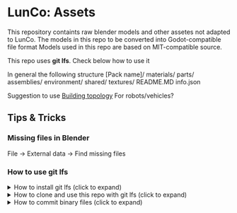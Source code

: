 # LunCo: Assets

This repository containts raw blender models and other assetes not adapted to LunCo.
The models in this repo to be converted into Godot-compatible file format
Models used in this repo are based on MIT-compatible source.

This repo uses **git lfs**. Check below how to use it

In general the following structure
[Pack name]/
    materials/
    parts/
    assemblies/
    environment/
    shared/
    textures/
    README.MD
    info.json

Suggestion to use [Building topology](https://w3c-lbd-cg.github.io/bot/)
For robots/vehicles?


## Tips & Tricks

### Missing files in Blender

File -> External data -> Find missing files

### How to use **git lfs**
<details>
    <summary>
        How to install git lfs (click to expand)
    </summary>

   1. Install git lfs:

   1.1 MacOS: 

    brew install git-lfs

   1.2 Other OS:

    [git lfs](https://git-lfs.github.com)

   1. Activate **git lfs** (once on computer):

            git lfs install
</details>

<details>
    <summary>
        How to clone and use this repo with git lfs (click to expand)
    </summary>
1. Clone repo:

    git lfs clone git@github.com:LunCoSim/lunco-vision-video.git

2. If repo cloned without lfs:
   a. Goto to directory

        cd lunco-vision-video
   b. type 

        git lfs pull

3. Now all the Blender models will be downloaded to your computer. Start using them!

4. Push & pull binary files as reqular
</details>

<details>
    <summary>
        How to commit binary files (click to expand)
    </summary>

1. Start tracking files
   
   git lfs track  "*.blend", "*.png", "*.jpg", "*.jpeg", "*.tif", "*.gif", "*.bmp", "*.svg", "*.hdr"

2. With with files as usual

</details>